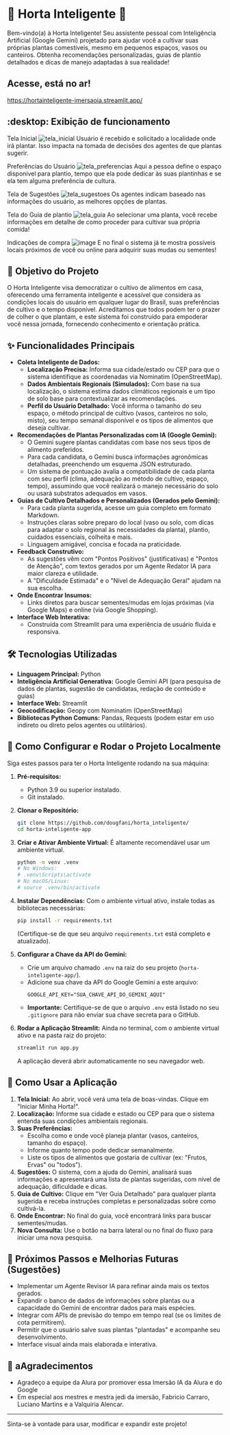 # 🌱 Horta Inteligente 🥕

Bem-vindo(a) à Horta Inteligente! Seu assistente pessoal com Inteligência Artificial (Google Gemini) projetado para ajudar você a cultivar suas próprias plantas comestíveis, mesmo em pequenos espaços, vasos ou canteiros. Obtenha recomendações personalizadas, guias de plantio detalhados e dicas de manejo adaptadas à sua realidade!

## Acesse, está no ar!

https://hortainteligente-imersaoia.streamlit.app/

## :desktop: Exibição de funcionamento

Tela Inicial
![tela_inicial](https://github.com/user-attachments/assets/97585c7f-a2b6-4021-88e8-ee37f2f4a5fb)
Usuário é recebido e solicitado a localidade onde irá plantar. Isso impacta na tomada de decisões dos agentes de que plantas sugerir.

Preferências do Usuário
![tela_preferencias](https://github.com/user-attachments/assets/253c47f1-805d-4ccf-8d92-e9ee8226e1e4)
Aqui a pessoa define o espaço disponível para plantio, tempo que ela pode dedicar às suas plantinhas e se ela tem alguma preferência de cultura.

Tela de Sugestões
![tela_sugestoes](https://github.com/user-attachments/assets/d38bdab0-2f47-4cd2-be4a-761c03f6efb3)
Os agentes indicam baseado nas informações do usuário, as melhores opções de plantas.

Tela do Guia de plantio
![tela_guia](https://github.com/user-attachments/assets/8db7cf6a-2365-4e5b-a7e8-510d43dbb29e)
Ao selecionar uma planta, você recebe informações em detalhe de como proceder para cultivar sua própria comida!

Indicações de compra
![image](https://github.com/user-attachments/assets/8106b541-7467-48ef-901a-e997fc0edce7)
E no final o sistema já te mostra possíveis locais próximos de você ou online para adquirir suas mudas ou sementes!

## 🎯 Objetivo do Projeto

O Horta Inteligente visa democratizar o cultivo de alimentos em casa, oferecendo uma ferramenta inteligente e acessível que considera as condições locais do usuário em qualquer lugar do Brasil, suas preferências de cultivo e o tempo disponível. Acreditamos que todos podem ter o prazer de colher o que plantam, e este sistema foi construído para empoderar você nessa jornada, fornecendo conhecimento e orientação prática.

## ✨ Funcionalidades Principais

* **Coleta Inteligente de Dados:**
    * **Localização Precisa:** Informa sua cidade/estado ou CEP para que o sistema identifique as coordenadas via Nominatim (OpenStreetMap).
    * **Dados Ambientais Regionais (Simulados):** Com base na sua localização, o sistema estima dados climáticos regionais e um tipo de solo base para contextualizar as recomendações.
    * **Perfil do Usuário Detalhado:** Você informa o tamanho do seu espaço, o método principal de cultivo (vasos, canteiros no solo, misto), seu tempo semanal disponível e os tipos de alimentos que deseja cultivar.
* **Recomendações de Plantas Personalizadas com IA (Google Gemini):**
    * O Gemini sugere plantas candidatas com base nos seus tipos de alimento preferidos.
    * Para cada candidata, o Gemini busca informações agronômicas detalhadas, preenchendo um esquema JSON estruturado.
    * Um sistema de pontuação avalia a compatibilidade de cada planta com seu perfil (clima, adequação ao método de cultivo, espaço, tempo), assumindo que você realizará o manejo necessário do solo ou usará substratos adequados em vasos.
* **Guias de Cultivo Detalhados e Personalizados (Gerados pelo Gemini):**
    * Para cada planta sugerida, acesse um guia completo em formato Markdown.
    * Instruções claras sobre preparo do local (vaso ou solo, com dicas para adaptar o solo regional às necessidades da planta), plantio, cuidados essenciais, colheita e mais.
    * Linguagem amigável, concisa e focada na praticidade.
* **Feedback Construtivo:**
    * As sugestões vêm com "Pontos Positivos" (justificativas) e "Pontos de Atenção", com textos gerados por um Agente Redator IA para maior clareza e utilidade.
    * A "Dificuldade Estimada" e o "Nível de Adequação Geral" ajudam na sua escolha.
* **Onde Encontrar Insumos:**
    * Links diretos para buscar sementes/mudas em lojas próximas (via Google Maps) e online (via Google Shopping).
* **Interface Web Interativa:**
    * Construída com Streamlit para uma experiência de usuário fluida e responsiva.

## 🛠️ Tecnologias Utilizadas

* **Linguagem Principal:** Python
* **Inteligência Artificial Generativa:** Google Gemini API (para pesquisa de dados de plantas, sugestão de candidatas, redação de conteúdo e guias)
* **Interface Web:** Streamlit
* **Geocodificação:** Geopy com Nominatim (OpenStreetMap)
* **Bibliotecas Python Comuns:** Pandas, Requests (podem estar em uso indireto ou direto pelos agentes ou utilitários).

## 🚀 Como Configurar e Rodar o Projeto Localmente

Siga estes passos para ter o Horta Inteligente rodando na sua máquina:

1.  **Pré-requisitos:**
    * Python 3.9 ou superior instalado.
    * Git instalado.

2.  **Clonar o Repositório:**
    ```bash
    git clone https://github.com/dougfani/horta_inteligente/
    cd horta-inteligente-app
    ```

3.  **Criar e Ativar Ambiente Virtual:**
    É altamente recomendável usar um ambiente virtual.
    ```bash
    python -m venv .venv
    # No Windows:
    # .venv\Scripts\activate
    # No macOS/Linux:
    # source .venv/bin/activate
    ```

4.  **Instalar Dependências:**
    Com o ambiente virtual ativo, instale todas as bibliotecas necessárias:
    ```bash
    pip install -r requirements.txt
    ```
    (Certifique-se de que seu arquivo `requirements.txt` está completo e atualizado).

5.  **Configurar a Chave da API do Gemini:**
    * Crie um arquivo chamado `.env` na raiz do seu projeto (`horta-inteligente-app/`).
    * Adicione sua chave da API do Google Gemini a este arquivo:
        ```
        GOOGLE_API_KEY="SUA_CHAVE_API_DO_GEMINI_AQUI"
        ```
    * **Importante:** Certifique-se de que o arquivo `.env` está listado no seu `.gitignore` para não enviar sua chave secreta para o GitHub.

6.  **Rodar a Aplicação Streamlit:**
    Ainda no terminal, com o ambiente virtual ativo e na pasta raiz do projeto:
    ```bash
    streamlit run app.py
    ```
    A aplicação deverá abrir automaticamente no seu navegador web.

## 📖 Como Usar a Aplicação

1.  **Tela Inicial:** Ao abrir, você verá uma tela de boas-vindas. Clique em "Iniciar Minha Horta!".
2.  **Localização:** Informe sua cidade e estado ou CEP para que o sistema entenda suas condições ambientais regionais.
3.  **Suas Preferências:**
    * Escolha como e onde você planeja plantar (vasos, canteiros, tamanho do espaço).
    * Informe quanto tempo pode dedicar semanalmente.
    * Liste os tipos de alimentos que gostaria de cultivar (ex: "Frutos, Ervas" ou "todos").
4.  **Sugestões:** O sistema, com a ajuda do Gemini, analisará suas informações e apresentará uma lista de plantas sugeridas, com nível de adequação, dificuldade e dicas.
5.  **Guia de Cultivo:** Clique em "Ver Guia Detalhado" para qualquer planta sugerida e receba instruções completas e personalizadas sobre como cultivá-la.
6.  **Onde Encontrar:** No final do guia, você encontrará links para buscar sementes/mudas.
7.  **Nova Consulta:** Use o botão na barra lateral ou no final do fluxo para iniciar uma nova pesquisa.

## 🔮 Próximos Passos e Melhorias Futuras (Sugestões)

* Implementar um Agente Revisor IA para refinar ainda mais os textos gerados.
* Expandir o banco de dados de informações sobre plantas ou a capacidade do Gemini de encontrar dados para mais espécies.
* Integrar com APIs de previsão do tempo em tempo real (se os limites de cota permitirem).
* Permitir que o usuário salve suas plantas "plantadas" e acompanhe seu desenvolvimento.
* Interface visual ainda mais elaborada e interativa.

## :pray: aAgradecimentos

* Agradeço a equipe da Alura por promover essa Imersão IA da Alura e do Google
* Em especial aos mestres e mestra jedi da imersão, Fabricio Carraro, Luciano Martins e a Valquíria Alencar.

---

Sinta-se à vontade para usar, modificar e expandir este projeto!

